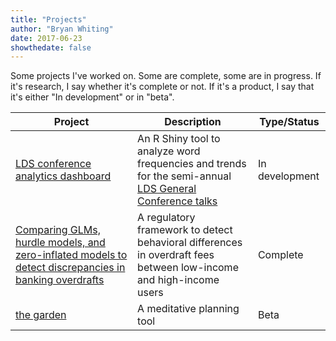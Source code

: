 ```yaml
---
title: "Projects"
author: "Bryan Whiting"
date: 2017-06-23
showthedate: false
---
```


Some projects I've worked on. Some are complete, some are in progress. If it's research, I say whether it's complete or not. If it's a product, I say that it's either "In development" or in "beta".

|Project | Description | Type/Status|
|-----|------|------|
|[LDS conference analytics dashboard](https://github.com/bryanwhiting/ldsconf-analysis) |An R Shiny tool to analyze word frequencies and trends for the semi-annual [LDS General Conference talks](https://www.lds.org/general-conference/?lang=eng)|In development|
|[Comparing GLMs, hurdle models, and zero-inflated models to detect discrepancies in banking overdrafts](https://github.com/bryanwhiting/banking_overdrafts/blob/master/overdraft-GLMs.pdf)|A regulatory framework to detect behavioral differences in overdraft fees between low-income and high-income users|Complete|
|[the garden](https://github.com/bryanwhiting/the-garden)|A meditative planning tool| Beta|

